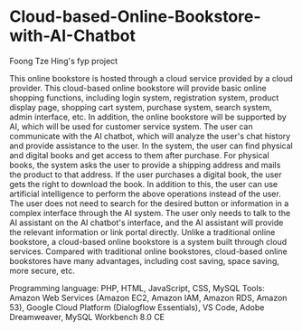 # Cloud-based-Online-Bookstore-with-AI-Chatbot
Foong Tze Hing's fyp project

This online bookstore is hosted through a cloud service provided by a cloud provider. 
This cloud-based online bookstore will provide basic online shopping functions, 
including login system, registration system, product display page, shopping cart system, purchase system, search system, admin interface, etc. 
In addition, the online bookstore will be supported by AI, which will be used for customer service system. 
The user can communicate with the AI chatbot, which will analyze the user's chat history and provide assistance to the user. 
In the system, the user can find physical and digital books and get access to them after purchase. 
For physical books, the system asks the user to provide a shipping address and mails the product to that address. 
If the user purchases a digital book, the user gets the right to download the book. 
In addition to this, the user can use artificial intelligence to perform the above operations instead of the user. 
The user does not need to search for the desired button or information in a complex interface through the AI system. 
The user only needs to talk to the AI assistant on the AI chatbot's interface, and the AI assistant will provide the relevant information or link portal directly. 
Unlike a traditional online bookstore, a cloud-based online bookstore is a system built through cloud services. 
Compared with traditional online bookstores, cloud-based online bookstores have many advantages, including cost saving, space saving, more secure, etc.


Programming language: PHP, HTML, JavaScript, CSS, MySQL
Tools: Amazon Web Services (Amazon EC2, Amazon IAM, Amazon RDS, Amazon 53), Google Cloud Platform (Dialogflow Essentials), VS Code, Adobe Dreamweaver, MySQL Workbench 8.0 CE

